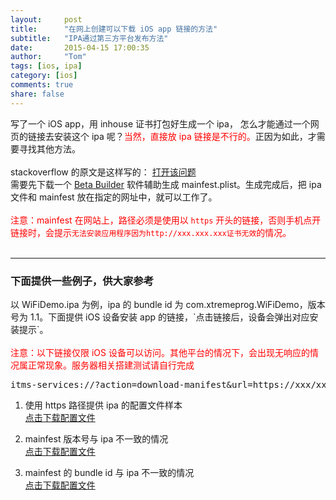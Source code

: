 ```yaml
---
layout:     post
title:      "在网上创建可以下载 iOS app 链接的方法"
subtitle:   "IPA通过第三方平台发布方法"
date:       2015-04-15 17:00:35
author:     "Tom"
tags: [ios, ipa]
category: [ios]
comments: true
share: false
---
```

写了一个 iOS app，用 inhouse 证书打包好生成一个 ipa， 怎么才能通过一个网页的链接去安装这个 ipa 呢？<font color="%ff0000">当然，直接放 ipa 链接是不行的。</font>正因为如此，才需要寻找其他方法。<br><br>
stackoverflow 的原文是这样写的： <a href="http://stackoverflow.com/questions/23561370/download-and-install-an-ipa-from-url-on-ios">打开该问题</a><br>
需要先下载一个 <a href="http://www.hanchorllc.com/2010/08/24/introducing-ios-beta-builder/">Beta Builder</a> 软件辅助生成 mainfest.plist。生成完成后，把 ipa 文件和 mainfest 放在指定的网址中，就可以工作了。<br><br>
<font color="#ff0000">注意：mainfest 在网站上，路径必须是使用以 `https` 开头的链接，否则手机点开链接时，会提示`无法安装应用程序因为http://xxx.xxx.xxx证书无效`的情况。</font><br><br>
<hr><h3>下面提供一些例子，供大家参考</h3>
以 WiFiDemo.ipa 为例，ipa 的 bundle id 为 com.xtremeprog.WiFiDemo，版本号为 1.1。下面提供 iOS 设备安装 app 的链接，`点击链接后，设备会弹出对应安装提示`。<br><br>
<font color="#ff0000">注意：以下链接仅限 iOS 设备可以访问。其他平台的情况下，会出现无响应的情况属正常现象。服务器相关搭建测试请自行完成</font>

<pre>
itms-services://?action=download-manifest&amp;url=https://xxx/xxx.plist
</pre>

1. 使用 https 路径提供 ipa 的配置文件样本<br>
<a href="https://htge.github.io/WiFiDemo/manifest.plist">点击下载配置文件</a>

2. mainfest 版本号与 ipa 不一致的情况<br>
<a href="https://htge.github.io/WiFiDemo/manifest_3.plist">点击下载配置文件</a>

3. mainfest 的 bundle id 与 ipa 不一致的情况<br>
<a href="https://htge.github.io/WiFiDemo/manifest_4.plist">点击下载配置文件</a>
